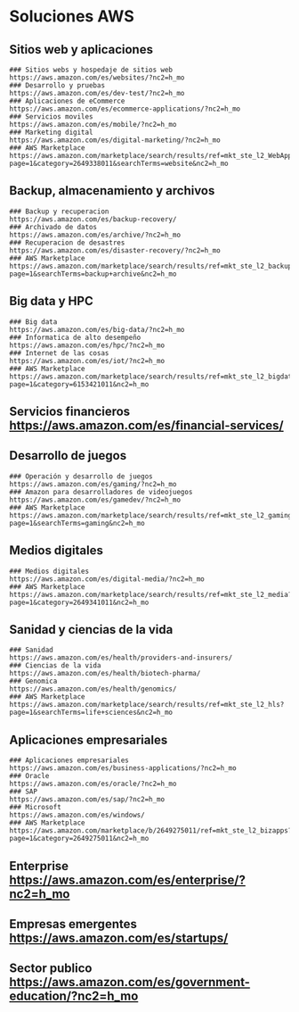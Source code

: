 # Soluciones AWS

## Sitios web y aplicaciones    
```
### Sitios webs y hospedaje de sitios web       https://aws.amazon.com/es/websites/?nc2=h_mo
### Desarrollo y pruebas                        https://aws.amazon.com/es/dev-test/?nc2=h_mo
### Aplicaciones de eCommerce                   https://aws.amazon.com/es/ecommerce-applications/?nc2=h_mo
### Servicios moviles                           https://aws.amazon.com/es/mobile/?nc2=h_mo
### Marketing digital                           https://aws.amazon.com/es/digital-marketing/?nc2=h_mo
### AWS Marketplace                             https://aws.amazon.com/marketplace/search/results/ref=mkt_ste_l2_WebApps?page=1&category=2649338011&searchTerms=website&nc2=h_mo
```                                             
                                                
## Backup, almacenamiento y archivos            
```                                             
### Backup y recuperacion                       https://aws.amazon.com/es/backup-recovery/
### Archivado de datos                          https://aws.amazon.com/es/archive/?nc2=h_mo
### Recuperacion de desastres                   https://aws.amazon.com/es/disaster-recovery/?nc2=h_mo
### AWS Marketplace                             https://aws.amazon.com/marketplace/search/results/ref=mkt_ste_l2_backup?page=1&searchTerms=backup+archive&nc2=h_mo
```                                                
                                                
## Big data y HPC                               
```                                             
### Big data                                    https://aws.amazon.com/es/big-data/?nc2=h_mo
### Informatica de alto desempeño               https://aws.amazon.com/es/hpc/?nc2=h_mo
### Internet de las cosas                       https://aws.amazon.com/es/iot/?nc2=h_mo
### AWS Marketplace                             https://aws.amazon.com/marketplace/search/results/ref=mkt_ste_l2_bigdata?page=1&category=6153421011&nc2=h_mo
```                                             
                                                
## Servicios financieros                        https://aws.amazon.com/es/financial-services/
                                                
## Desarrollo de juegos                         
```                                             
### Operación y desarrollo de juegos            https://aws.amazon.com/es/gaming/?nc2=h_mo
### Amazon para desarrolladores de videojuegos  https://aws.amazon.com/es/gamedev/?nc2=h_mo
### AWS Marketplace                             https://aws.amazon.com/marketplace/search/results/ref=mkt_ste_l2_gaming?page=1&searchTerms=gaming&nc2=h_mo
```                                             
                                                
## Medios digitales                             
```                                             
### Medios digitales                            https://aws.amazon.com/es/digital-media/?nc2=h_mo
### AWS Marketplace                             https://aws.amazon.com/marketplace/search/results/ref=mkt_ste_l2_media?page=1&category=2649341011&nc2=h_mo
```                                             
                                                
## Sanidad y ciencias de la vida                
```                                             
### Sanidad                                     https://aws.amazon.com/es/health/providers-and-insurers/
### Ciencias de la vida                         https://aws.amazon.com/es/health/biotech-pharma/
### Genomica                                    https://aws.amazon.com/es/health/genomics/
### AWS Marketplace                             https://aws.amazon.com/marketplace/search/results/ref=mkt_ste_l2_hls?page=1&searchTerms=life+sciences&nc2=h_mo
```                                             
                                                
## Aplicaciones empresariales                   
```                                             
### Aplicaciones empresariales                  https://aws.amazon.com/es/business-applications/?nc2=h_mo
### Oracle                                      https://aws.amazon.com/es/oracle/?nc2=h_mo
### SAP                                         https://aws.amazon.com/es/sap/?nc2=h_mo
### Microsoft                                   https://aws.amazon.com/es/windows/
### AWS Marketplace                             https://aws.amazon.com/marketplace/b/2649275011/ref=mkt_ste_l2_bizapps?page=1&category=2649275011&nc2=h_mo
```                                             
                                                
## Enterprise                                   https://aws.amazon.com/es/enterprise/?nc2=h_mo
## Empresas emergentes                          https://aws.amazon.com/es/startups/
## Sector publico                               https://aws.amazon.com/es/government-education/?nc2=h_mo
